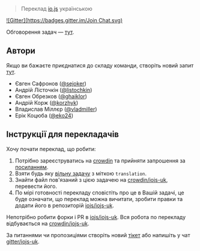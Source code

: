 > Переклад [io.js](https://iojs.org/) українською

[![Gitter](https://badges.gitter.im/Join Chat.svg)](https://gitter.im/iojs/iojs-uk?utm_source=badge&utm_medium=badge&utm_campaign=pr-badge&utm_content=badge)

Обговорення задач — [тут](https://github.com/iojs/iojs-uk/issues).

## Автори

Якщо ви бажаєте приєднатися до складу команди, створіть новий запит [тут](https://github.com/iojs/iojs-uk/issues).

- Євген Сафронов ([@sejoker](https://github.com/sejoker))
- Андрій Лісточкін ([@listochkin](https://github.com/listochkin))
- Євген Обрезков ([@ghaiklor](https://github.com/ghaiklor))
- Андрій Корж ([@korzhyk](https://github.com/korzhyk))
- Владислав Міллєр ([@vladmiller](https://github.com/vladmiller))
- Ерік Коцюба ([@eko24](https://github.com/eko24))

## Інструкції для перекладачів

Хочу почати переклад, що робити:

1. Потрібно зареєструватись на [crowdin](https://crowdin.com/) та прийняти запрошення за [посиланням](https://crowdin.com/project/iojs-uk/invite).
2. Взяти будь яку [вільну задачу](https://github.com/iojs/iojs-uk/labels/translation) з міткою `translation`.
3. Знайти файл пов'язаний з цією задачею на [crowdin/iojs-uk](https://crowdin.com/project/iojs-uk/uk), перевести його.
4. По мірі готовності перекладу сповістіть про це в Вашій задачі, це буде означати, що переклад можна вичитати, зробити правки та додати його в репозиторій [iojs/iojs-uk](https://github.com/iojs/iojs-uk).

Непотрібно робити форки і PR в [iojs/iojs-uk](https://github.com/iojs/iojs-uk).
Вся робота по перекладу відбувається на [crowdin/iojs-uk](https://crowdin.com/project/iojs-uk/uk).

За питаннями чи пропозиціями створіть новий [тікет](https://github.com/iojs/iojs-uk/issues/new) або напишіть у чат [gitter/iojs-uk](https://gitter.im/iojs/iojs-uk).